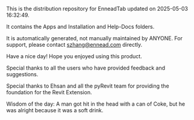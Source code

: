 This is the distribution repository for EnneadTab updated on 2025-05-03 16:32:49.

It contains the Apps and Installation and Help-Docs folders.

It is automatically generated, not manually maintained by ANYONE.
For support, please contact szhang@ennead.com directly.

Have a nice day! Hope you enjoyed using this product.

Special thanks to all the users who have provided feedback and suggestions.

Special thanks to Ehsan and all the pyRevit team for providing the foundation for the Revit Extension.



Wisdom of the day:
A man got hit in the head with a can of Coke, but he was alright because it was a soft drink.
